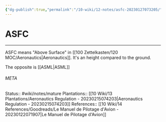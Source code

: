 ```yaml
---
{"dg-publish":true,"permalink":"/10-wiki/12-notes/asfc-20230127073205/"}
---
```


# ASFC
---
ASFC means "Above Surface" in [[100 Zettelkasten/120 MOC/Aeronautics\|Aeronautics]]. It's an height compared to the ground.

The opposite is [[ASML\|ASML]]



###### META
Status:: #wiki/notes/mature 
Plantations:: [[10 Wiki/13 Plantations/Aeronautics Regulation - 20230215074203\|Aeronautics Regulation - 20230215074203]]
References:: [[10 Wiki/14 References/Goodreads/Le Manuel de Pilotage d'Avion - 20230122071907\|Le Manuel de Pilotage d'Avion]]
